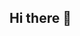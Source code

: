 ## Hi there 👋

<!--
**ehanson314/ehanson314** is a ✨ _special_ ✨ repository because its `README.md` (this file) appears on your GitHub profile.

Hi all! My name is Eric Hanson and I'm an aspiring web developer! 

I currently work as the head of the Quality Control Department at Morse Watchmans. We make electronic key security systems, and my job is to handle all of our repairs, RMAs, printed circuit board testing, among many other things. While I do enjoy many aspects of my job,
I feel like taking the leap into programming offers much in the way of job-marketability and more access to remote work positions. 

I have previous experience learning Java and Python in university, but now I am working my way through the TripleTen bootcamp to learn: HTML, CSS, and JavaScript. I love the program so far and am escited to learn more.
My repository is mostly, at this nascient point, coding projects for said bootcamp, along with some side projects I've tinkered with. Much much more to come!

Linkedin Profile: https://www.linkedin.com/in/eric-hanson-5989722b3/
